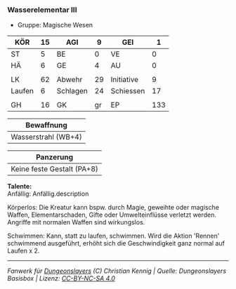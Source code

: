 ### Wasserelementar III  
- Gruppe: Magische Wesen  

| KÖR | 15 | AGI | 9 | GEI | 1 |
| --- | --- | --- | --- | --- | --- |
| ST | 5 | BE | 0 | VE | 0 |
| HÄ | 6 | GE | 4 | AU | 0 |
|  |  |  |  |  |  |
| LK | 62 | Abwehr | 29 | Initiative | 9 |
| Laufen | 6 | Schlagen | 24 | Schiessen | 17 |
|  |  |  |  |  |  |
| GH | 16 | GK | gr | EP | 133 |


| Bewaffnung |
| --- |
| Wasserstrahl (WB+4) |


| Panzerung |
| --- |
| Keine feste Gestalt (PA+8) |


**Talente:**  
Anfällig: Anfällig.description

Körperlos: Die Kreatur kann bspw. durch Magie, geweihte oder magische Waffen, Elementarschaden, Gifte oder Umwelteinflüsse verletzt werden. Angriffe mit normalen Waffen sind wirkungslos.

Schwimmen: Kann, statt zu laufen, schwimmen. Wird die Aktion 'Rennen' schwimmend ausgeführt, erhöht sich die Geschwindigkeit ganz normal auf Laufen x 2.





___
*Fanwerk für [Dungeonslayers](https://www.dungeonslayers.net/) (C) Christian Kennig | Quelle: Dungeonslayers Basisbox | Lizenz: [CC-BY-NC-SA 4.0](https://creativecommons.org/licenses/by-nc-sa/4.0/deed.de)*
